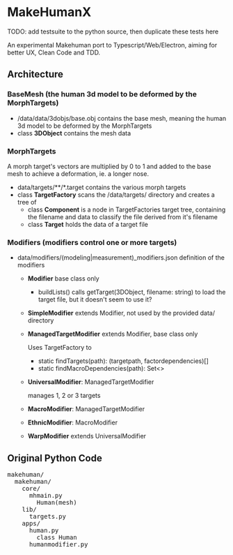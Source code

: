 # MakeHumanX

TODO: add testsuite to the python source, then duplicate these tests here

An experimental Makehuman port to Typescript/Web/Electron, aiming for better UX, Clean Code and
TDD.

## Architecture

### BaseMesh (the human 3d model to be deformed by the MorphTargets)
* /data/data/3dobjs/base.obj contains the base mesh, meaning the human 3d model to be deformed by the MorphTargets
* class **3DObject** contains the mesh data

### MorphTargets
A morph target's vectors are multiplied by 0 to 1 and added to the base mesh to achieve a deformation, ie. a longer nose.
* data/targets/**/*.target contains the various morph targets
* class **TargetFactory** scans the /data/targets/ directory and creates a tree of
  * class **Component** is a node in TargetFactories target tree, containing the filename
    and data to classify the file derived from it's filename
  * class **Target** holds the data of a target file

### Modifiers (modifiers control one or more targets)
* data/modifiers/(modeling|measurement)_modifiers.json definition of the modifiers
  * **Modifier** base class only

    * buildLists()
      calls getTarget(3DObject, filename: string) to load the target file, but 
      it doesn't seem to use it?

  * **SimpleModifier** extends Modifier, not used by the provided data/ directory
  * **ManagedTargetModifier** extends Modifier, base class only

    Uses TargetFactory to 
    * static findTargets(path): (targetpath, factordependencies)[]
    * static findMacroDependencies(path): Set<>

  * **UniversalModifier**: ManagedTargetModifier

    manages 1, 2 or 3 targets

  * **MacroModifier**: ManagedTargetModifier
  * **EthnicModifier**: MacroModifier
  * **WarpModifier** extends UniversalModifier

## Original Python Code

<pre>
makehuman/
  makehuman/
    core/
      mhmain.py
        Human(mesh)
    lib/
      targets.py
    apps/
      human.py
        class Human
      humanmodifier.py
</pre>
